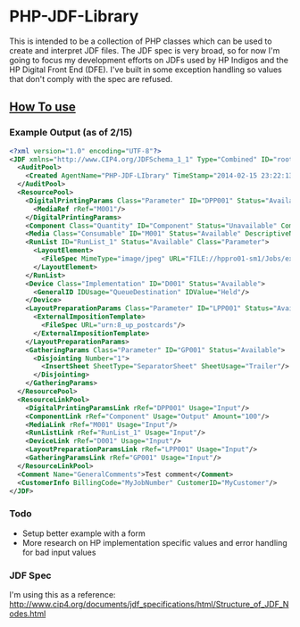 # PHP-JDF-Library

This is intended to be a collection of PHP classes which can be used to create and interpret JDF files. The JDF spec is very broad, so for now I'm going to focus my development efforts on JDFs used by HP Indigos and the HP Digital Front End (DFE). I've built in some exception handling so values that don't comply with the spec are refused.

## [How To use](https://github.com/dominickp/PHP-JDF-Library/wiki/How-to-use)

### Example Output (as of 2/15)
```xml
<?xml version="1.0" encoding="UTF-8"?>
<JDF xmlns="http://www.CIP4.org/JDFSchema_1_1" Type="Combined" ID="rootNodeId" Status="Waiting" JobPartID="000.cdp.797" Version="1.3" Types="DigitalPrinting" DescriptiveName="MyTestJDF">
  <AuditPool>
    <Created AgentName="PHP-JDF-LIbrary" TimeStamp="2014-02-15 23:22:13"/>
  </AuditPool>
  <ResourcePool>
    <DigitalPrintingParams Class="Parameter" ID="DPP001" Status="Available">
      <MediaRef rRef="M001"/>
    </DigitalPrintingParams>
    <Component Class="Quantity" ID="Component" Status="Unavailable" ComponentType="FinalProduct"/>
    <Media Class="Consumable" ID="M001" Status="Available" DescriptiveName="Substrate Name 1"/>
    <RunList ID="RunList_1" Status="Available" Class="Parameter">
      <LayoutElement>
        <FileSpec MimeType="image/jpeg" URL="FILE://hppro01-sm1/Jobs/example_image.jpg"/>
      </LayoutElement>
    </RunList>
    <Device Class="Implementation" ID="D001" Status="Available">
      <GeneralID IDUsage="QueueDestination" IDValue="Held"/>
    </Device>
    <LayoutPreparationParams Class="Parameter" ID="LPP001" Status="Available" Sides="TwoSidedFlipY">
      <ExternalImpositionTemplate>
        <FileSpec URL="urn:8_up_postcards"/>
      </ExternalImpositionTemplate>
    </LayoutPreparationParams>
    <GatheringParams Class="Parameter" ID="GP001" Status="Available">
      <Disjointing Number="1">
        <InsertSheet SheetType="SeparatorSheet" SheetUsage="Trailer"/>
      </Disjointing>
    </GatheringParams>
  </ResourcePool>
  <ResourceLinkPool>
    <DigitalPrintingParamsLink rRef="DPP001" Usage="Input"/>
    <ComponentLink rRef="Component" Usage="Output" Amount="100"/>
    <MediaLink rRef="M001" Usage="Input"/>
    <RunListLink rRef="RunList_1" Usage="Input"/>
    <DeviceLink rRef="D001" Usage="Input"/>
    <LayoutPreparationParamsLink rRef="LPP001" Usage="Input"/>
    <GatheringParamsLink rRef="GP001" Usage="Input"/>
  </ResourceLinkPool>
  <Comment Name="GeneralComments">Test comment</Comment>
  <CustomerInfo BillingCode="MyJobNumber" CustomerID="MyCustomer"/>
</JDF>
```
### Todo
- Setup better example with a form
- More research on HP implementation specific values and error handling for bad input values

### JDF Spec
I'm using this as a reference: http://www.cip4.org/documents/jdf_specifications/html/Structure_of_JDF_Nodes.html
